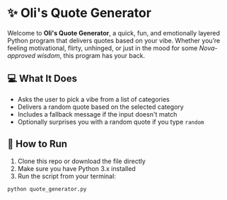 # ✨ Oli's Quote Generator

Welcome to **Oli's Quote Generator**, a quick, fun, and emotionally layered Python program that delivers quotes based on your vibe. Whether you’re feeling motivational, flirty, unhinged, or just in the mood for some *Nova-approved wisdom*, this program has your back.

## 💻 What It Does

- Asks the user to pick a vibe from a list of categories
- Delivers a random quote based on the selected category
- Includes a fallback message if the input doesn't match
- Optionally surprises you with a random quote if you type `random`

## 🚀 How to Run

1. Clone this repo or download the file directly
2. Make sure you have Python 3.x installed
3. Run the script from your terminal:
 ```bash
python quote_generator.py

